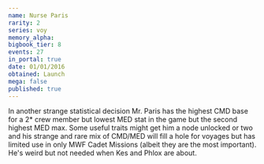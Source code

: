 ```yaml
---
name: Nurse Paris
rarity: 2
series: voy
memory_alpha:
bigbook_tier: 8
events: 27
in_portal: true
date: 01/01/2016
obtained: Launch
mega: false
published: true
---
```


In another strange statistical decision Mr. Paris has the highest CMD base for a 2* crew member but lowest MED stat in the game but the second highest MED max. Some useful traits might get him a node unlocked or two and his strange and rare mix of CMD/MED will fill a hole for voyages but has limited use in only MWF Cadet Missions (albeit they are the most important). He's weird but not needed when Kes and Phlox are about.

